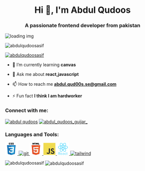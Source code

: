 <h1 align="center">Hi 👋, I'm Abdul Qudoos</h1>
<h3 align="center">A passionate frontend developer from pakistan</h3>
<img src="https://cdn.dribbble.com/users/1292677/screenshots/6139167/avento.gif" alt="loading img">
<p align="left"> <img src="https://komarev.com/ghpvc/?username=abdulqudoosasif&label=Profile%20views&color=0e75b6&style=flat" alt="abdulqudoosasif" /> </p>

<p align="left"> <a href="https://github.com/ryo-ma/github-profile-trophy"><img src="https://github-profile-trophy.vercel.app/?username=abdulqudoosasif" alt="abdulqudoosasif" /></a> </p>

- 🌱 I’m currently learning **canvas**

- 💬 Ask me about **react,javascript**

- 📫 How to reach me **abdul.qud00s.se@gmail.com**

- ⚡ Fun fact **I think I am hardworker**

<h3 align="left">Connect with me:</h3>
<p align="left">
<a href="https://fb.com/abdul qudoos" target="blank"><img align="center" src="https://raw.githubusercontent.com/rahuldkjain/github-profile-readme-generator/master/src/images/icons/Social/facebook.svg" alt="abdul qudoos" height="30" width="40" /></a>
<a href="https://instagram.com/abdul_qudoos_gujjar_" target="blank"><img align="center" src="https://raw.githubusercontent.com/rahuldkjain/github-profile-readme-generator/master/src/images/icons/Social/instagram.svg" alt="abdul_qudoos_gujjar_" height="30" width="40" /></a>
</p>

<h3 align="left">Languages and Tools:</h3>
<p align="left"> <a href="https://www.w3schools.com/css/" target="_blank" rel="noreferrer"> <img src="https://raw.githubusercontent.com/devicons/devicon/master/icons/css3/css3-original-wordmark.svg" alt="css3" width="40" height="40"/> </a> <a href="https://git-scm.com/" target="_blank" rel="noreferrer"> <img src="https://www.vectorlogo.zone/logos/git-scm/git-scm-icon.svg" alt="git" width="40" height="40"/> </a> <a href="https://www.w3.org/html/" target="_blank" rel="noreferrer"> <img src="https://raw.githubusercontent.com/devicons/devicon/master/icons/html5/html5-original-wordmark.svg" alt="html5" width="40" height="40"/> </a> <a href="https://developer.mozilla.org/en-US/docs/Web/JavaScript" target="_blank" rel="noreferrer"> <img src="https://raw.githubusercontent.com/devicons/devicon/master/icons/javascript/javascript-original.svg" alt="javascript" width="40" height="40"/> </a> <a href="https://reactjs.org/" target="_blank" rel="noreferrer"> <img src="https://raw.githubusercontent.com/devicons/devicon/master/icons/react/react-original-wordmark.svg" alt="react" width="40" height="40"/> </a> <a href="https://tailwindcss.com/" target="_blank" rel="noreferrer"> <img src="https://www.vectorlogo.zone/logos/tailwindcss/tailwindcss-icon.svg" alt="tailwind" width="40" height="40"/> </a> </p>

<p><img align="left" src="https://github-readme-stats.vercel.app/api/top-langs?username=abdulqudoosasif&show_icons=true&locale=en&layout=compact" alt="abdulqudoosasif" /></p>

<p>&nbsp;<img align="center" src="https://github-readme-stats.vercel.app/api?username=abdulqudoosasif&show_icons=true&locale=en" alt="abdulqudoosasif" /></p>
